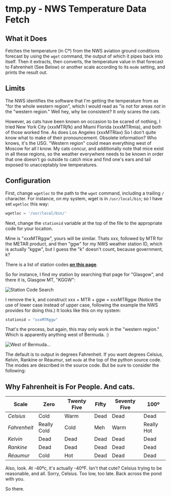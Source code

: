 # tmp.py - NWS Temperature Data Fetch

## What it Does

Fetches the temperature \(in Cº\) from the NWS aviation ground conditions
forecast by using the `wget` command, the output of which it pipes
back into itself. Then it extracts, then converts, the temperature value
in that forecast to Fahrenheit \(See Below\) or another scale according
to its `mode` setting, and prints the result out.

## Limits

The NWS identifies the software that I'm getting the temperature from
as "for the whole western region", which I would read as "is not
for areas _not_ in the "western region." Well hey, why be consistent?
It only scares the cats.

However, as cats have been known on occasion to be scared of nothing, I
tried New York City \(xxxMTRjfk\) and Miami Florida \(xxxMTRmia\), and
both of those worked fine. As does Los Angeles \(xxxMTRlax\) So I don't
quite know what to make of their pronouncement. Obsolete information?
Who knows, it's the USG. "Western region" could mean everything west of
Moscow for all I know. My cats concur, and additionally note that mice
exist in all these regions, so the weather everywhere needs to be known
in order that one doesn't go outside to catch mice and find one's ears
and tail exposed to unacceptably low temperatures.

## Configuration

First, change `wgetloc` to the path to the `wget` command, including a
trailing `/` character. For instance, on my system, wget is in
`/usr/local/bin`; so I have set `wgetloc` this way:

```python
wgetloc = '/usr/local/bin/'
```

Next, change the `stationid` variable at the top of the file to the
appropriate code for your location.

Mine is "xxxMTRggw", yours will be similar. Thats xxx, followed by MTR
for the METAR product, and then "ggw" for my NWS weather station ID,
which is actually "kggw", but I guess the "k" doesn't count, because
government, k?

There is a list of station codes **[on this page](http://www.datasink.com/cgi-bin/stationCodes.cgi)**.

So for instance, I find my station by searching that page for "Glasgow",
and there it is, Glasgow MT, "KGGW":

![Station Code Search](http://fyngyrz.com/images/kggw.png)  

I remove the k, and construct xxx + MTR + ggw = xxxMTRggw  \(Notice
the use of lower case instead of upper case, following the example
the NWS provides for doing this.\) It looks like this  on my system:

```python
stationid = "xxxMTRggw"
```

That's the process, but again, this may only work in the "western region."
Which is apparently anything west of Bermuda. :)

![West of Bermuda...](http://fyngyrz.com/images/bermuda2.png)  

The default is to output in degrees Fahrenheit. If you want degrees
Celsius, Kelvin, Rankine or Réaumur, set `mode` at the top of the python source code.
The modes are described in the source code. But be sure to consider the
following:

## Why Fahrenheit is For People. And cats.

Scale | Zero | Twenty Five | Fifty | Seventy Five | 100º  
----- | ---- | ----------- | ----- | ------------ | ---  
 *Celsius* | Cold | Warm | Dead | Dead | Dead  
 *Fahrenheit* | Really Cold | Cold | Meh | Warm | Really Hot  
 *Kelvin* | Dead | Dead | Dead | Dead | Dead  
 *Rankine* | Dead | Dead | Dead | Dead | Dead  
 *Réaumur* | Cold | Hot | Dead | Dead | Dead
Also, look. At -40ºc, it's actually -40ºF.
Isn't that cute? Celsius trying to be reasonable, and all.
Sorry, Celsius. Too low, too late. Back across the pond with you.

So there.
